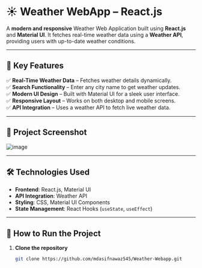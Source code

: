# ☀️ Weather WebApp – React.js  

A **modern and responsive** Weather Web Application built using **React.js** and **Material UI**. It fetches real-time weather data using a **Weather API**, providing users with up-to-date weather conditions.  

---

## 🎯 Key Features  

✅ **Real-Time Weather Data** – Fetches weather details dynamically.  
✅ **Search Functionality** – Enter any city name to get weather updates.  
✅ **Modern UI Design** – Built with Material UI for a sleek user interface.  
✅ **Responsive Layout** – Works on both desktop and mobile screens.  
✅ **API Integration** – Uses a weather API to fetch live weather data.  

---

## 📸 Project Screenshot  

![image](https://github.com/mdasifnawaz545/Weather-Webapp/assets/126075328/7c9a2303-970a-4cb1-a5d0-dd09bb1eed0b)  

---

## 🛠️ Technologies Used  

- **Frontend**: React.js, Material UI  
- **API Integration**: Weather API  
- **Styling**: CSS, Material UI Components  
- **State Management**: React Hooks (`useState`, `useEffect`)  

---

## 📌 How to Run the Project  

1. **Clone the repository**  
   ```sh
   git clone https://github.com/mdasifnawaz545/Weather-Webapp.git